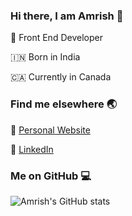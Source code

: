 ### Hi there, I am Amrish 👋

:rocket: Front End Developer

:india: Born in India

:canada: Currently in Canada

### Find me elsewhere :earth_asia:

:rocket: [Personal Website](https://amrishkushwaha/)

:briefcase: [LinkedIn](https://www.linkedin.com/in/isamrish/)

### Me on GitHub :computer:

![Amrish's GitHub stats](https://github-readme-stats.vercel.app/api?username=isamrish&show_icons=true&count_private=true)

<!--
**IsAmrish/isamrish** is a ✨ _special_ ✨ repository because its `README.md` (this file) appears on your GitHub profile.

Here are some ideas to get you started:

- 🔭 I’m currently working on ...
- 🌱 I’m currently learning ...
- 👯 I’m looking to collaborate on ...
- 🤔 I’m looking for help with ...
- 💬 Ask me about ...
- 📫 How to reach me: ...
- 😄 Pronouns: ...
- ⚡ Fun fact: ...
-->
